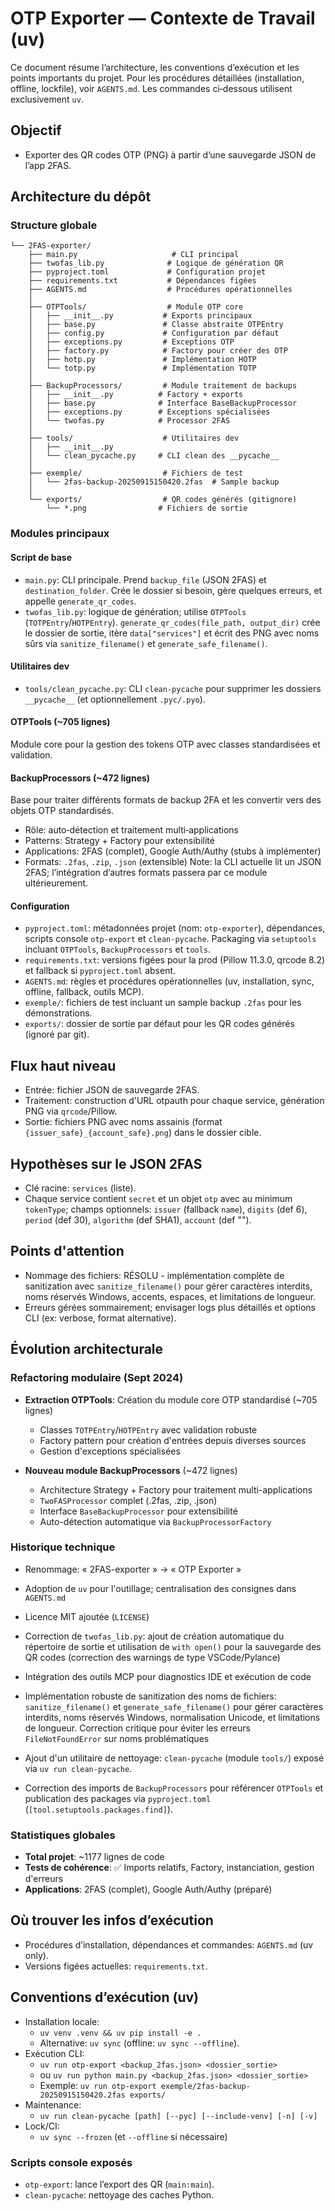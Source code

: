 # OTP Exporter — Contexte de Travail (uv)

Ce document résume l’architecture, les conventions d’exécution et les points
importants du projet. Pour les procédures détaillées (installation, offline,
lockfile), voir `AGENTS.md`. Les commandes ci‑dessous utilisent exclusivement `uv`.

## Objectif
- Exporter des QR codes OTP (PNG) à partir d’une sauvegarde JSON de l’app 2FAS.

## Architecture du dépôt

### Structure globale
```
└── 2FAS-exporter/
    ├── main.py                     # CLI principal
    ├── twofas_lib.py              # Logique de génération QR
    ├── pyproject.toml             # Configuration projet
    ├── requirements.txt           # Dépendances figées
    ├── AGENTS.md                  # Procédures opérationnelles
    │
    ├── OTPTools/                  # Module OTP core
    │   ├── __init__.py           # Exports principaux
    │   ├── base.py               # Classe abstraite OTPEntry
    │   ├── config.py             # Configuration par défaut
    │   ├── exceptions.py         # Exceptions OTP
    │   ├── factory.py            # Factory pour créer des OTP
    │   ├── hotp.py               # Implémentation HOTP
    │   └── totp.py               # Implémentation TOTP
    │
    ├── BackupProcessors/         # Module traitement de backups
    │   ├── __init__.py          # Factory + exports
    │   ├── base.py              # Interface BaseBackupProcessor
    │   ├── exceptions.py        # Exceptions spécialisées
    │   └── twofas.py            # Processor 2FAS
    │
    ├── tools/                    # Utilitaires dev
    │   ├── __init__.py
    │   └── clean_pycache.py     # CLI clean des __pycache__
    │
    ├── exemple/                  # Fichiers de test
    │   └── 2fas-backup-20250915150420.2fas  # Sample backup
    │
    └── exports/                  # QR codes générés (gitignore)
        └── *.png                # Fichiers de sortie
```

### Modules principaux

#### Script de base
- `main.py`: CLI principale. Prend `backup_file` (JSON 2FAS) et `destination_folder`.
  Crée le dossier si besoin, gère quelques erreurs, et appelle `generate_qr_codes`.
- `twofas_lib.py`: logique de génération; utilise `OTPTools` (`TOTPEntry`/`HOTPEntry`).
  `generate_qr_codes(file_path, output_dir)` crée le dossier de sortie, itère
  `data["services"]` et écrit des PNG avec noms sûrs via `sanitize_filename()`
  et `generate_safe_filename()`.

#### Utilitaires dev
- `tools/clean_pycache.py`: CLI `clean-pycache` pour supprimer les dossiers `__pycache__` (et optionnellement `.pyc/.pyo`).

#### OTPTools (~705 lignes)
Module core pour la gestion des tokens OTP avec classes standardisées et validation.

#### BackupProcessors (~472 lignes)
Base pour traiter différents formats de backup 2FA et les convertir vers des
objets OTP standardisés.
- Rôle: auto‑détection et traitement multi‑applications
- Patterns: Strategy + Factory pour extensibilité
- Applications: 2FAS (complet), Google Auth/Authy (stubs à implémenter)
- Formats: `.2fas`, `.zip`, `.json` (extensible)
Note: la CLI actuelle lit un JSON 2FAS; l’intégration d’autres formats passera
par ce module ultérieurement.

#### Configuration
- `pyproject.toml`: métadonnées projet (nom: `otp-exporter`), dépendances, scripts console `otp-export` et `clean-pycache`. Packaging via `setuptools` incluant `OTPTools`, `BackupProcessors` et `tools`.
- `requirements.txt`: versions figées pour la prod (Pillow 11.3.0, qrcode 8.2) et fallback si `pyproject.toml` absent.
- `AGENTS.md`: règles et procédures opérationnelles (uv, installation, sync, offline, fallback, outils MCP).
- `exemple/`: fichiers de test incluant un sample backup `.2fas` pour les démonstrations.
- `exports/`: dossier de sortie par défaut pour les QR codes générés (ignoré par git).

## Flux haut niveau
- Entrée: fichier JSON de sauvegarde 2FAS.
- Traitement: construction d'URL otpauth pour chaque service, génération PNG via `qrcode`/Pillow.
- Sortie: fichiers PNG avec noms assainis (format `{issuer_safe}_{account_safe}.png`) dans le dossier cible.

## Hypothèses sur le JSON 2FAS
- Clé racine: `services` (liste).
- Chaque service contient `secret` et un objet `otp` avec au minimum `tokenType`; champs optionnels: `issuer` (fallback `name`), `digits` (def 6), `period` (def 30), `algorithm` (def SHA1), `account` (def "").

## Points d'attention
- Nommage des fichiers: RÉSOLU - implémentation complète de sanitization avec `sanitize_filename()` pour gérer caractères interdits, noms réservés Windows, accents, espaces, et limitations de longueur.
- Erreurs gérées sommairement; envisager logs plus détaillés et options CLI (ex: verbose, format alternative).

## Évolution architecturale

### Refactoring modulaire (Sept 2024)
- **Extraction OTPTools**: Création du module core OTP standardisé (~705 lignes)
  - Classes `TOTPEntry`/`HOTPEntry` avec validation robuste
  - Factory pattern pour création d'entrées depuis diverses sources
  - Gestion d'exceptions spécialisées

- **Nouveau module BackupProcessors** (~472 lignes)
  - Architecture Strategy + Factory pour traitement multi-applications
  - `TwoFASProcessor` complet (.2fas, .zip, .json)
  - Interface `BaseBackupProcessor` pour extensibilité
  - Auto-détection automatique via `BackupProcessorFactory`

### Historique technique
- Renommage: « 2FAS-exporter » → « OTP Exporter »
- Adoption de `uv` pour l'outillage; centralisation des consignes dans `AGENTS.md`
- Licence MIT ajoutée (`LICENSE`)
- Correction de `twofas_lib.py`: ajout de création automatique du répertoire de sortie et utilisation de `with open()` pour la sauvegarde des QR codes (correction des warnings de type VSCode/Pylance)
- Intégration des outils MCP pour diagnostics IDE et exécution de code
- Implémentation robuste de sanitization des noms de fichiers: `sanitize_filename()` et `generate_safe_filename()` pour gérer caractères interdits, noms réservés Windows, normalisation Unicode, et limitations de longueur. Correction critique pour éviter les erreurs `FileNotFoundError` sur noms problématiques

- Ajout d'un utilitaire de nettoyage: `clean-pycache` (module `tools/`) exposé via `uv run clean-pycache`.
- Correction des imports de `BackupProcessors` pour référencer `OTPTools` et publication des packages via `pyproject.toml` (`[tool.setuptools.packages.find]`).

### Statistiques globales
- **Total projet**: ~1177 lignes de code
- **Tests de cohérence**: ✅ Imports relatifs, Factory, instanciation, gestion d'erreurs
- **Applications**: 2FAS (complet), Google Auth/Authy (préparé)

## Où trouver les infos d’exécution
- Procédures d’installation, dépendances et commandes: `AGENTS.md` (uv only).
- Versions figées actuelles: `requirements.txt`.

## Conventions d’exécution (uv)

- Installation locale:
  - `uv venv .venv && uv pip install -e .`
  - Alternative: `uv sync` (offline: `uv sync --offline`).
- Exécution CLI:
  - `uv run otp-export <backup_2fas.json> <dossier_sortie>`
  - ou `uv run python main.py <backup_2fas.json> <dossier_sortie>`
  - Exemple: `uv run otp-export exemple/2fas-backup-20250915150420.2fas exports/`
- Maintenance:
  - `uv run clean-pycache [path] [--pyc] [--include-venv] [-n] [-v]`
- Lock/CI:
  - `uv sync --frozen` (et `--offline` si nécessaire)

### Scripts console exposés
- `otp-export`: lance l’export des QR (`main:main`).
- `clean-pycache`: nettoyage des caches Python.

